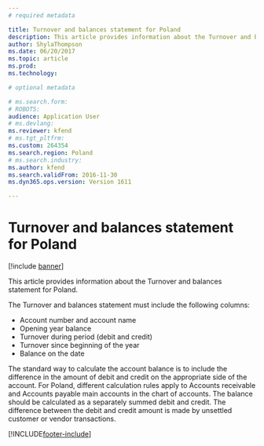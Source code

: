 ```yaml
---
# required metadata

title: Turnover and balances statement for Poland
description: This article provides information about the Turnover and balances statement for Poland.
author: ShylaThompson
ms.date: 06/20/2017
ms.topic: article
ms.prod: 
ms.technology: 

# optional metadata

# ms.search.form: 
# ROBOTS: 
audience: Application User
# ms.devlang: 
ms.reviewer: kfend
# ms.tgt_pltfrm: 
ms.custom: 264354
ms.search.region: Poland
# ms.search.industry: 
ms.author: kfend
ms.search.validFrom: 2016-11-30
ms.dyn365.ops.version: Version 1611

---
```


# Turnover and balances statement for Poland

[!include [banner](../includes/banner.md)]

This article provides information about the Turnover and balances statement for Poland.

The Turnover and balances statement must include the following columns:

-   Account number and account name
-   Opening year balance
-   Turnover during period (debit and credit)
-   Turnover since beginning of the year
-   Balance on the date

The standard way to calculate the account balance is to include the difference in the amount of debit and credit on the appropriate side of the account. For Poland, different calculation rules apply to Accounts receivable and Accounts payable main accounts in the chart of accounts. The balance should be calculated as a separately summed debit and credit. The difference between the debit and credit amount is made by unsettled customer or vendor transactions.





[!INCLUDE[footer-include](../../includes/footer-banner.md)]